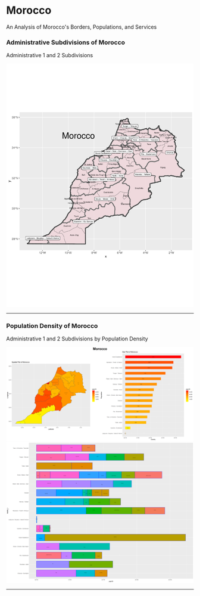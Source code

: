 # Morocco
An Analysis of Morocco's Borders, Populations, and Services

### Administrative Subdivisions of Morocco
Administrative 1 and 2 Subdivisions

![Github logo](final.png)

__________________________________________________

### Population Density of Morocco
Administrative 1 and 2 Subdivisions by Population Density

![](Morocco.png)
![](mar_adm22_bp.png)
___________________________________________________


